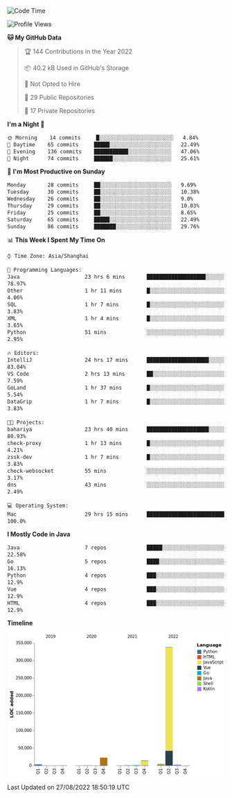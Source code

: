 <!--START_SECTION:waka-->
![Code Time](http://img.shields.io/badge/Code%20Time-1%2C086%20hrs%2033%20mins-blue)

![Profile Views](http://img.shields.io/badge/Profile%20Views-0-blue)

**🐱 My GitHub Data** 

> 🏆 144 Contributions in the Year 2022
 > 
> 📦 40.2 kB Used in GitHub's Storage 
 > 
> 🚫 Not Opted to Hire
 > 
> 📜 29 Public Repositories 
 > 
> 🔑 17 Private Repositories  
 > 
**I'm a Night 🦉** 

```text
🌞 Morning    14 commits     █░░░░░░░░░░░░░░░░░░░░░░░░   4.84% 
🌆 Daytime    65 commits     █████░░░░░░░░░░░░░░░░░░░░   22.49% 
🌃 Evening    136 commits    ███████████░░░░░░░░░░░░░░   47.06% 
🌙 Night      74 commits     ██████░░░░░░░░░░░░░░░░░░░   25.61%

```
📅 **I'm Most Productive on Sunday** 

```text
Monday       28 commits     ██░░░░░░░░░░░░░░░░░░░░░░░   9.69% 
Tuesday      30 commits     ██░░░░░░░░░░░░░░░░░░░░░░░   10.38% 
Wednesday    26 commits     ██░░░░░░░░░░░░░░░░░░░░░░░   9.0% 
Thursday     29 commits     ██░░░░░░░░░░░░░░░░░░░░░░░   10.03% 
Friday       25 commits     ██░░░░░░░░░░░░░░░░░░░░░░░   8.65% 
Saturday     65 commits     █████░░░░░░░░░░░░░░░░░░░░   22.49% 
Sunday       86 commits     ███████░░░░░░░░░░░░░░░░░░   29.76%

```


📊 **This Week I Spent My Time On** 

```text
⌚︎ Time Zone: Asia/Shanghai

💬 Programming Languages: 
Java                     23 hrs 6 mins       ███████████████████░░░░░░   78.97% 
Other                    1 hr 11 mins        █░░░░░░░░░░░░░░░░░░░░░░░░   4.06% 
SQL                      1 hr 7 mins         █░░░░░░░░░░░░░░░░░░░░░░░░   3.83% 
XML                      1 hr 4 mins         █░░░░░░░░░░░░░░░░░░░░░░░░   3.65% 
Python                   51 mins             ░░░░░░░░░░░░░░░░░░░░░░░░░   2.95%

🔥 Editors: 
IntelliJ                 24 hrs 17 mins      ████████████████████░░░░░   83.04% 
VS Code                  2 hrs 13 mins       ██░░░░░░░░░░░░░░░░░░░░░░░   7.59% 
GoLand                   1 hr 37 mins        █░░░░░░░░░░░░░░░░░░░░░░░░   5.54% 
DataGrip                 1 hr 7 mins         █░░░░░░░░░░░░░░░░░░░░░░░░   3.83%

🐱‍💻 Projects: 
bahariya                 23 hrs 40 mins      ████████████████████░░░░░   80.93% 
check-proxy              1 hr 13 mins        █░░░░░░░░░░░░░░░░░░░░░░░░   4.21% 
zssk-dev                 1 hr 7 mins         █░░░░░░░░░░░░░░░░░░░░░░░░   3.83% 
check-websocket          55 mins             ░░░░░░░░░░░░░░░░░░░░░░░░░   3.17% 
dns                      43 mins             ░░░░░░░░░░░░░░░░░░░░░░░░░   2.49%

💻 Operating System: 
Mac                      29 hrs 15 mins      █████████████████████████   100.0%

```

**I Mostly Code in Java** 

```text
Java                     7 repos             █████░░░░░░░░░░░░░░░░░░░░   22.58% 
Go                       5 repos             ████░░░░░░░░░░░░░░░░░░░░░   16.13% 
Python                   4 repos             ███░░░░░░░░░░░░░░░░░░░░░░   12.9% 
Vue                      4 repos             ███░░░░░░░░░░░░░░░░░░░░░░   12.9% 
HTML                     4 repos             ███░░░░░░░░░░░░░░░░░░░░░░   12.9%

```


**Timeline**

![Chart not found](https://raw.githubusercontent.com/youtiaoguagua/youtiaoguagua/master/charts/bar_graph.png) 


 Last Updated on 27/08/2022 18:50:19 UTC
<!--END_SECTION:waka-->